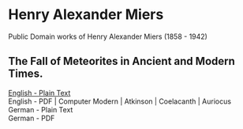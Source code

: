 # Henry Alexander Miers

Public Domain works of Henry Alexander Miers (1858 - 1942)

## The Fall of Meteorites in Ancient and Modern Times.

[English - Plain Text](fall-meteorites-ancient-modern/full-text-english.md)  
English - PDF | Computer Modern | Atkinson | Coelacanth | Auriocus  
German - Plain Text  
German - PDF  
